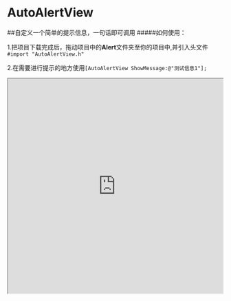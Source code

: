# AutoAlertView
##自定义一个简单的提示信息，一句话即可调用
#####如何使用：

1.把项目下载完成后，拖动项目中的**Alert**文件夹至你的项目中,并引入头文件```#import "AutoAlertView.h"```

2.在需要进行提示的地方使用```[AutoAlertView ShowMessage:@"测试信息1"];```
<iframe height=500 width=500 src="https://github.com/JIAiOS/AutoAlertView/blob/master/AutoAlertView/20181229-153611.gif">

